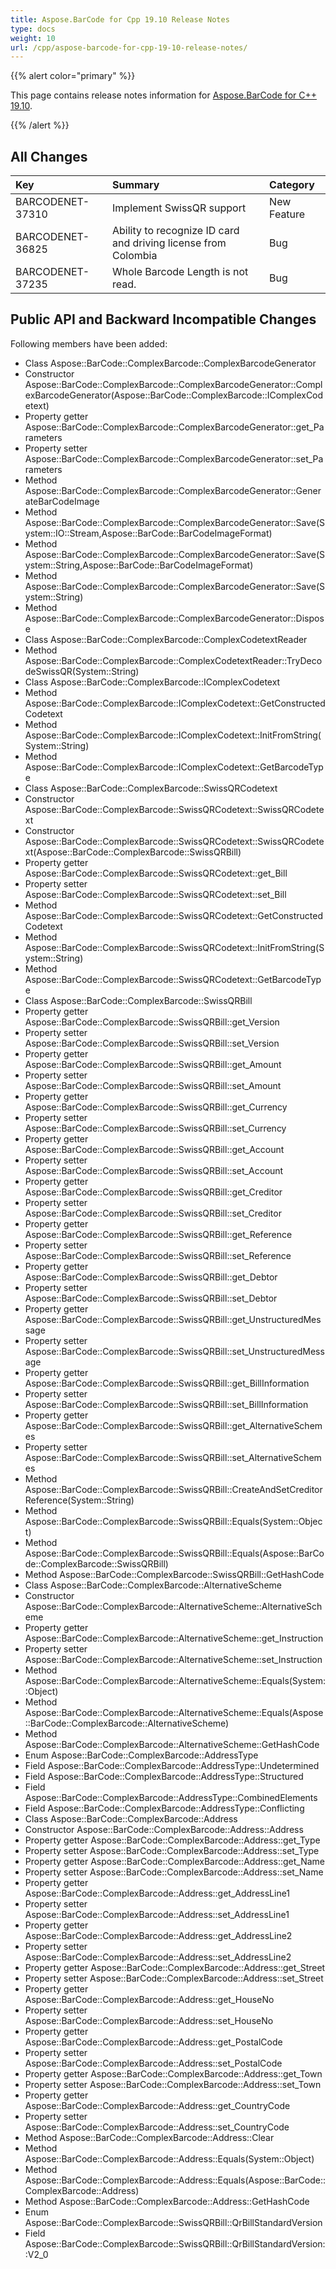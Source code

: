 ```yaml
---
title: Aspose.BarCode for Cpp 19.10 Release Notes
type: docs
weight: 10
url: /cpp/aspose-barcode-for-cpp-19-10-release-notes/
---
```


{{% alert color="primary" %}} 

This page contains release notes information for [Aspose.BarCode for C++ 19.10](https://downloads.aspose.com/barcode/cpp/new-releases/aspose.barcode-for-c---19.10/).

{{% /alert %}} 
## **All Changes**

|**Key**|**Summary**|**Category**|
| :- | :- | :- |
|BARCODENET-37310|Implement SwissQR support|New Feature|
|BARCODENET-36825|Ability to recognize ID card and driving license from Colombia|Bug|
|BARCODENET-37235|Whole Barcode Length is not read.|Bug|
## **Public API and Backward Incompatible Changes**
Following members have been added:

- Class Aspose::BarCode::ComplexBarcode::ComplexBarcodeGenerator
- Constructor Aspose::BarCode::ComplexBarcode::ComplexBarcodeGenerator::ComplexBarcodeGenerator(Aspose::BarCode::ComplexBarcode::IComplexCodetext)
- Property getter Aspose::BarCode::ComplexBarcode::ComplexBarcodeGenerator::get_Parameters
- Property setter Aspose::BarCode::ComplexBarcode::ComplexBarcodeGenerator::set_Parameters
- Method Aspose::BarCode::ComplexBarcode::ComplexBarcodeGenerator::GenerateBarCodeImage
- Method Aspose::BarCode::ComplexBarcode::ComplexBarcodeGenerator::Save(System::IO::Stream,Aspose::BarCode::BarCodeImageFormat)
- Method Aspose::BarCode::ComplexBarcode::ComplexBarcodeGenerator::Save(System::String,Aspose::BarCode::BarCodeImageFormat)
- Method Aspose::BarCode::ComplexBarcode::ComplexBarcodeGenerator::Save(System::String)
- Method Aspose::BarCode::ComplexBarcode::ComplexBarcodeGenerator::Dispose
- Class Aspose::BarCode::ComplexBarcode::ComplexCodetextReader
- Method Aspose::BarCode::ComplexBarcode::ComplexCodetextReader::TryDecodeSwissQR(System::String)
- Class Aspose::BarCode::ComplexBarcode::IComplexCodetext
- Method Aspose::BarCode::ComplexBarcode::IComplexCodetext::GetConstructedCodetext
- Method Aspose::BarCode::ComplexBarcode::IComplexCodetext::InitFromString(System::String)
- Method Aspose::BarCode::ComplexBarcode::IComplexCodetext::GetBarcodeType
- Class Aspose::BarCode::ComplexBarcode::SwissQRCodetext
- Constructor Aspose::BarCode::ComplexBarcode::SwissQRCodetext::SwissQRCodetext
- Constructor Aspose::BarCode::ComplexBarcode::SwissQRCodetext::SwissQRCodetext(Aspose::BarCode::ComplexBarcode::SwissQRBill)
- Property getter Aspose::BarCode::ComplexBarcode::SwissQRCodetext::get_Bill
- Property setter Aspose::BarCode::ComplexBarcode::SwissQRCodetext::set_Bill
- Method Aspose::BarCode::ComplexBarcode::SwissQRCodetext::GetConstructedCodetext
- Method Aspose::BarCode::ComplexBarcode::SwissQRCodetext::InitFromString(System::String)
- Method Aspose::BarCode::ComplexBarcode::SwissQRCodetext::GetBarcodeType
- Class Aspose::BarCode::ComplexBarcode::SwissQRBill
- Property getter Aspose::BarCode::ComplexBarcode::SwissQRBill::get_Version
- Property setter Aspose::BarCode::ComplexBarcode::SwissQRBill::set_Version
- Property getter Aspose::BarCode::ComplexBarcode::SwissQRBill::get_Amount
- Property setter Aspose::BarCode::ComplexBarcode::SwissQRBill::set_Amount
- Property getter Aspose::BarCode::ComplexBarcode::SwissQRBill::get_Currency
- Property setter Aspose::BarCode::ComplexBarcode::SwissQRBill::set_Currency
- Property getter Aspose::BarCode::ComplexBarcode::SwissQRBill::get_Account
- Property setter Aspose::BarCode::ComplexBarcode::SwissQRBill::set_Account
- Property getter Aspose::BarCode::ComplexBarcode::SwissQRBill::get_Creditor
- Property setter Aspose::BarCode::ComplexBarcode::SwissQRBill::set_Creditor
- Property getter Aspose::BarCode::ComplexBarcode::SwissQRBill::get_Reference
- Property setter Aspose::BarCode::ComplexBarcode::SwissQRBill::set_Reference
- Property getter Aspose::BarCode::ComplexBarcode::SwissQRBill::get_Debtor
- Property setter Aspose::BarCode::ComplexBarcode::SwissQRBill::set_Debtor
- Property getter Aspose::BarCode::ComplexBarcode::SwissQRBill::get_UnstructuredMessage
- Property setter Aspose::BarCode::ComplexBarcode::SwissQRBill::set_UnstructuredMessage
- Property getter Aspose::BarCode::ComplexBarcode::SwissQRBill::get_BillInformation
- Property setter Aspose::BarCode::ComplexBarcode::SwissQRBill::set_BillInformation
- Property getter Aspose::BarCode::ComplexBarcode::SwissQRBill::get_AlternativeSchemes
- Property setter Aspose::BarCode::ComplexBarcode::SwissQRBill::set_AlternativeSchemes
- Method Aspose::BarCode::ComplexBarcode::SwissQRBill::CreateAndSetCreditorReference(System::String)
- Method Aspose::BarCode::ComplexBarcode::SwissQRBill::Equals(System::Object)
- Method Aspose::BarCode::ComplexBarcode::SwissQRBill::Equals(Aspose::BarCode::ComplexBarcode::SwissQRBill)
- Method Aspose::BarCode::ComplexBarcode::SwissQRBill::GetHashCode
- Class Aspose::BarCode::ComplexBarcode::AlternativeScheme
- Constructor Aspose::BarCode::ComplexBarcode::AlternativeScheme::AlternativeScheme
- Property getter Aspose::BarCode::ComplexBarcode::AlternativeScheme::get_Instruction
- Property setter Aspose::BarCode::ComplexBarcode::AlternativeScheme::set_Instruction
- Method Aspose::BarCode::ComplexBarcode::AlternativeScheme::Equals(System::Object)
- Method Aspose::BarCode::ComplexBarcode::AlternativeScheme::Equals(Aspose::BarCode::ComplexBarcode::AlternativeScheme)
- Method Aspose::BarCode::ComplexBarcode::AlternativeScheme::GetHashCode
- Enum Aspose::BarCode::ComplexBarcode::AddressType
- Field Aspose::BarCode::ComplexBarcode::AddressType::Undetermined
- Field Aspose::BarCode::ComplexBarcode::AddressType::Structured
- Field Aspose::BarCode::ComplexBarcode::AddressType::CombinedElements
- Field Aspose::BarCode::ComplexBarcode::AddressType::Conflicting
- Class Aspose::BarCode::ComplexBarcode::Address
- Constructor Aspose::BarCode::ComplexBarcode::Address::Address
- Property getter Aspose::BarCode::ComplexBarcode::Address::get_Type
- Property setter Aspose::BarCode::ComplexBarcode::Address::set_Type
- Property getter Aspose::BarCode::ComplexBarcode::Address::get_Name
- Property setter Aspose::BarCode::ComplexBarcode::Address::set_Name
- Property getter Aspose::BarCode::ComplexBarcode::Address::get_AddressLine1
- Property setter Aspose::BarCode::ComplexBarcode::Address::set_AddressLine1
- Property getter Aspose::BarCode::ComplexBarcode::Address::get_AddressLine2
- Property setter Aspose::BarCode::ComplexBarcode::Address::set_AddressLine2
- Property getter Aspose::BarCode::ComplexBarcode::Address::get_Street
- Property setter Aspose::BarCode::ComplexBarcode::Address::set_Street
- Property getter Aspose::BarCode::ComplexBarcode::Address::get_HouseNo
- Property setter Aspose::BarCode::ComplexBarcode::Address::set_HouseNo
- Property getter Aspose::BarCode::ComplexBarcode::Address::get_PostalCode
- Property setter Aspose::BarCode::ComplexBarcode::Address::set_PostalCode
- Property getter Aspose::BarCode::ComplexBarcode::Address::get_Town
- Property setter Aspose::BarCode::ComplexBarcode::Address::set_Town
- Property getter Aspose::BarCode::ComplexBarcode::Address::get_CountryCode
- Property setter Aspose::BarCode::ComplexBarcode::Address::set_CountryCode
- Method Aspose::BarCode::ComplexBarcode::Address::Clear
- Method Aspose::BarCode::ComplexBarcode::Address::Equals(System::Object)
- Method Aspose::BarCode::ComplexBarcode::Address::Equals(Aspose::BarCode::ComplexBarcode::Address)
- Method Aspose::BarCode::ComplexBarcode::Address::GetHashCode
- Enum Aspose::BarCode::ComplexBarcode::SwissQRBill::QrBillStandardVersion
- Field Aspose::BarCode::ComplexBarcode::SwissQRBill::QrBillStandardVersion::V2_0
